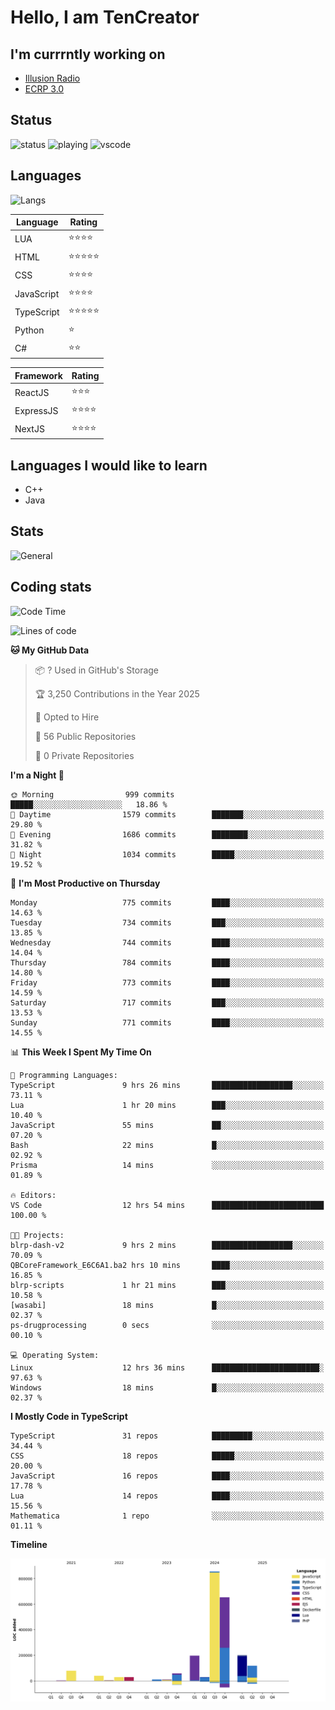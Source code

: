 # Hello, I am TenCreator

## I'm currrntly working on
- [Illusion Radio](https://illusionradio.co.uk/)
- [ECRP 3.0](http://github.com/Emerald-Coast-Roleplay/)

## Status
![status](https://api.statusbadges.me/badge/status/518334475038359555?simple=true&style=for-the-badge)
![playing](https://api.statusbadges.me/badge/playing/518334475038359555?style=for-the-badge)
![vscode](https://api.statusbadges.me/badge/vscode/518334475038359555?style=for-the-badge)

## Languages
![Langs](https://github-readme-stats.vercel.app/api/top-langs/?username=tencreator&layout=compact&theme=radical)


|Language|Rating|
|--------|------|
|LUA|⭐️⭐️⭐️⭐️|
|HTML|⭐️⭐️⭐️⭐️⭐️|
|CSS|⭐️⭐️⭐️⭐️|
|JavaScript|⭐️⭐️⭐️⭐️|
|TypeScript|⭐️⭐️⭐️⭐️⭐️|
|Python|⭐️|
|C#|⭐️⭐️ |

|Framework|Rating|
|--------|------|
|ReactJS|⭐️⭐️⭐|
|ExpressJS|⭐️⭐️⭐️⭐️|
|NextJS|⭐️⭐️⭐⭐️|

## Languages I would like to learn
- C++
- Java

## Stats
![General](https://github-readme-stats.vercel.app/api?username=tencreator&show_icons=true&theme=radical)

## Coding stats

<!--START_SECTION:waka-->
![Code Time](http://img.shields.io/badge/Code%20Time-612%20hrs%205%20mins-blue)

![Lines of code](https://img.shields.io/badge/From%20Hello%20World%20I%27ve%20Written-2.3%20million%20lines%20of%20code-blue)

**🐱 My GitHub Data** 

> 📦 ? Used in GitHub's Storage 
 > 
> 🏆 3,250 Contributions in the Year 2025
 > 
> 💼 Opted to Hire
 > 
> 📜 56 Public Repositories 
 > 
> 🔑 0 Private Repositories 
 > 
**I'm a Night 🦉** 

```text
🌞 Morning                999 commits         █████░░░░░░░░░░░░░░░░░░░░   18.86 % 
🌆 Daytime                1579 commits        ███████░░░░░░░░░░░░░░░░░░   29.80 % 
🌃 Evening                1686 commits        ████████░░░░░░░░░░░░░░░░░   31.82 % 
🌙 Night                  1034 commits        █████░░░░░░░░░░░░░░░░░░░░   19.52 % 
```
📅 **I'm Most Productive on Thursday** 

```text
Monday                   775 commits         ████░░░░░░░░░░░░░░░░░░░░░   14.63 % 
Tuesday                  734 commits         ███░░░░░░░░░░░░░░░░░░░░░░   13.85 % 
Wednesday                744 commits         ████░░░░░░░░░░░░░░░░░░░░░   14.04 % 
Thursday                 784 commits         ████░░░░░░░░░░░░░░░░░░░░░   14.80 % 
Friday                   773 commits         ████░░░░░░░░░░░░░░░░░░░░░   14.59 % 
Saturday                 717 commits         ███░░░░░░░░░░░░░░░░░░░░░░   13.53 % 
Sunday                   771 commits         ████░░░░░░░░░░░░░░░░░░░░░   14.55 % 
```


📊 **This Week I Spent My Time On** 

```text
💬 Programming Languages: 
TypeScript               9 hrs 26 mins       ██████████████████░░░░░░░   73.11 % 
Lua                      1 hr 20 mins        ███░░░░░░░░░░░░░░░░░░░░░░   10.40 % 
JavaScript               55 mins             ██░░░░░░░░░░░░░░░░░░░░░░░   07.20 % 
Bash                     22 mins             █░░░░░░░░░░░░░░░░░░░░░░░░   02.92 % 
Prisma                   14 mins             ░░░░░░░░░░░░░░░░░░░░░░░░░   01.89 % 

🔥 Editors: 
VS Code                  12 hrs 54 mins      █████████████████████████   100.00 % 

🐱‍💻 Projects: 
blrp-dash-v2             9 hrs 2 mins        ██████████████████░░░░░░░   70.09 % 
QBCoreFramework_E6C6A1.ba2 hrs 10 mins       ████░░░░░░░░░░░░░░░░░░░░░   16.85 % 
blrp-scripts             1 hr 21 mins        ███░░░░░░░░░░░░░░░░░░░░░░   10.58 % 
[wasabi]                 18 mins             █░░░░░░░░░░░░░░░░░░░░░░░░   02.37 % 
ps-drugprocessing        0 secs              ░░░░░░░░░░░░░░░░░░░░░░░░░   00.10 % 

💻 Operating System: 
Linux                    12 hrs 36 mins      ████████████████████████░   97.63 % 
Windows                  18 mins             █░░░░░░░░░░░░░░░░░░░░░░░░   02.37 % 
```

**I Mostly Code in TypeScript** 

```text
TypeScript               31 repos            █████████░░░░░░░░░░░░░░░░   34.44 % 
CSS                      18 repos            █████░░░░░░░░░░░░░░░░░░░░   20.00 % 
JavaScript               16 repos            ████░░░░░░░░░░░░░░░░░░░░░   17.78 % 
Lua                      14 repos            ████░░░░░░░░░░░░░░░░░░░░░   15.56 % 
Mathematica              1 repo              ░░░░░░░░░░░░░░░░░░░░░░░░░   01.11 % 
```



**Timeline**

![Lines of Code chart](https://raw.githubusercontent.com/tencreator/tencreator/main/assets/bar_graph.png)


<!--END_SECTION:waka-->
